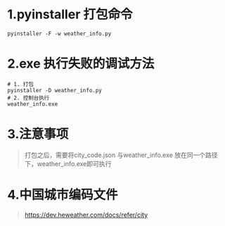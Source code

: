 # 1.pyinstaller 打包命令
```
pyinstaller -F -w weather_info.py
```

# 2.exe 执行失败的调试方法
```
# 1. 打包
pyinstaller -D weather_info.py
# 2. 控制台执行
weather_info.exe
```

# 3.注意事项
> 打包之后，需要将city_code.json 与weather_info.exe 放在同一个路径下，weather_info.exe即可执行

# 4.中国城市编码文件
> https://dev.heweather.com/docs/refer/city